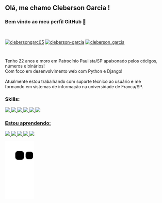 ## Olá, me chamo Cleberson Garcia ! 
### Bem vindo ao meu perfil GitHub 👋
<br>


<p align="left">
<a href="https://twitter.com/clebersongarc05" target="blank"><img align="center" src="https://raw.githubusercontent.com/rahuldkjain/github-profile-readme-generator/master/src/images/icons/Social/twitter.svg" alt="clebersongarc05" height="30" width="40" /></a>
<a href="https://linkedin.com/in/cleberson-garcia" target="blank"><img align="center" src="https://raw.githubusercontent.com/rahuldkjain/github-profile-readme-generator/master/src/images/icons/Social/linked-in-alt.svg" alt="cleberson-garcia" height="30" width="40" /></a>
<a href="https://instagram.com/cleberson_garcia" target="blank"><img align="center" src="https://raw.githubusercontent.com/rahuldkjain/github-profile-readme-generator/master/src/images/icons/Social/instagram.svg" alt="cleberson_garcia" height="30" width="40" /></a>
</p>
<br>
<p>Tenho 22 anos e moro em Patrocínio Paulista/SP apaixonado pelos códigos, números e binários!<br>
Com foco em desenvolvimento web com Python e Django!<br>
<br>
Atualmente estou trabalhando com suporte técnico ao usuário e me formando em sistemas de informação na universidade de Franca/SP.
<br>
</p>



<h3 align="left">Skills:</h3>
<p align="left"> <a href="https://getbootstrap.com" target="_blank" rel="noreferrer"><img src="https://cdn.jsdelivr.net/gh/devicons/devicon/icons/html5/html5-original.svg" width="40px" heigth="40px"/>
<img src="https://cdn.jsdelivr.net/gh/devicons/devicon/icons/css3/css3-original.svg" width="40px" heigth="40px"/>
<img src="https://cdn.jsdelivr.net/gh/devicons/devicon/icons/javascript/javascript-original.svg" width="40px" heigth="40px"/>
<img src="https://cdn.jsdelivr.net/gh/devicons/devicon/icons/python/python-original.svg" width="40px" heigth="40px"/>
<img src="https://cdn.jsdelivr.net/gh/devicons/devicon/icons/git/git-original.svg" width="40px" heigth="40px"/>
<img src="https://cdn.jsdelivr.net/gh/devicons/devicon/icons/figma/figma-original.svg" width="40px" heigth="40px"/>
</p>

<h3 align="left">Estou aprendendo:</h3>
<p align="left">
<img src="https://cdn.jsdelivr.net/gh/devicons/devicon/icons/django/django-plain.svg" width="40px" heigth="40px"/>
<img src="https://cdn.jsdelivr.net/gh/devicons/devicon/icons/react/react-original.svg" width="40px" heigth="40px"/>
<img src="https://cdn.jsdelivr.net/gh/devicons/devicon/icons/postgresql/postgresql-original.svg" width="40px" heigth="40px" />
<img src="https://cdn.jsdelivr.net/gh/devicons/devicon/icons/mysql/mysql-original.svg" width="40px" heigth="40px" />
<img src="https://cdn.jsdelivr.net/gh/devicons/devicon/icons/bootstrap/bootstrap-original.svg" width="40px" heigth="40px"/>
</p>

![Snake animation](https://github.com/ClebersonGarcia05/ClebersonGarcia05/blob/output/github-contribution-grid-snake.svg)
